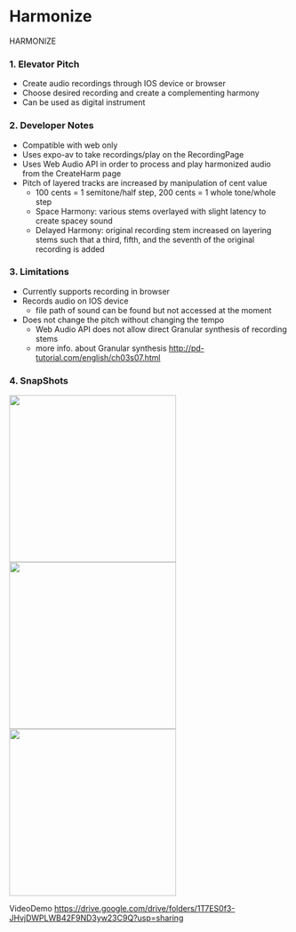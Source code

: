 # Harmonize

HARMONIZE

### 1. Elevator Pitch
- Create audio recordings through IOS device or browser
- Choose desired recording and create a complementing harmony
- Can be used as digital instrument

### 2. Developer Notes

- Compatible with web only
- Uses expo-av to take recordings/play on the RecordingPage
- Uses Web Audio API in order to process and play harmonized audio from the CreateHarm page
- Pitch of layered tracks are increased by manipulation of cent value
  - 100 cents = 1 semitone/half step, 200 cents = 1 whole tone/whole step
  - Space Harmony: various stems overlayed with slight latency to create spacey sound
  - Delayed Harmony: original recording stem increased on layering stems such that a third, fifth, and the seventh of the original recording is added

### 3. Limitations

- Currently supports recording in browser
- Records audio on IOS device
  - file path of sound can be found but not accessed at the moment
- Does not change the pitch without changing the tempo
  - Web Audio API does not allow direct Granular synthesis of recording stems
  - more info. about Granular synthesis http://pd-tutorial.com/english/ch03s07.html

### 4. SnapShots
<img src="https://user-images.githubusercontent.com/50627842/144575092-d4dcf5d1-3a5c-4131-b6eb-3bc6723c89ce.JPG" width="300px">
<img src="https://user-images.githubusercontent.com/50627842/144575091-e668f236-cb3b-40b6-8c7e-a76e33a18194.JPG" width="300px">
<img src="https://user-images.githubusercontent.com/50627842/144575090-c2b6cade-c68d-4a88-ac42-e7de131673d6.JPG" width="300px">

VideoDemo
https://drive.google.com/drive/folders/1T7ES0f3-JHvjDWPLWB42F9ND3yw23C9Q?usp=sharing

